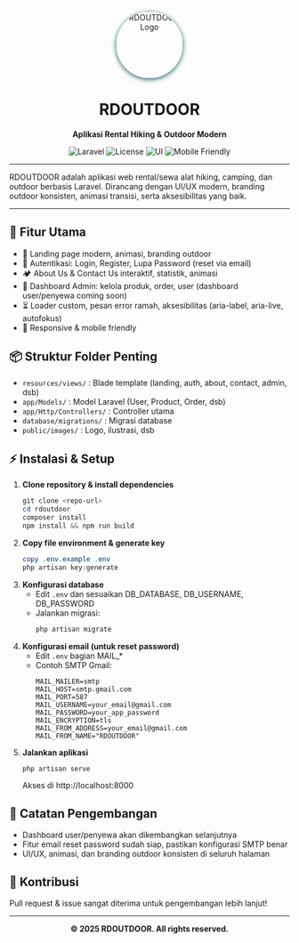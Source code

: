 <p align="center">
  <img src="public/images/logorido.jpg" alt="RDOUTDOOR Logo" width="120" style="border-radius:50%;box-shadow:0 2px 8px #17635c;">
</p>

<h1 align="center">RDOUTDOOR</h1>
<p align="center"><b>Aplikasi Rental Hiking & Outdoor Modern</b></p>
<p align="center">
  <img src="https://img.shields.io/badge/Laravel-10.x-red?logo=laravel" alt="Laravel">
  <img src="https://img.shields.io/badge/License-MIT-green.svg" alt="License">
  <img src="https://img.shields.io/badge/UI-Modern%20Outdoor-17635c" alt="UI">
  <img src="https://img.shields.io/badge/Mobile%20Friendly-Yes-success" alt="Mobile Friendly">
</p>

---

RDOUTDOOR adalah aplikasi web rental/sewa alat hiking, camping, dan outdoor berbasis Laravel. Dirancang dengan UI/UX modern, branding outdoor konsisten, animasi transisi, serta aksesibilitas yang baik.

---

## 🚀 Fitur Utama
- 🌄 Landing page modern, animasi, branding outdoor
- 🔐 Autentikasi: Login, Register, Lupa Password (reset via email)
- 🏕️ About Us & Contact Us interaktif, statistik, animasi
- 🛒 Dashboard Admin: kelola produk, order, user (dashboard user/penyewa coming soon)
- ⏳ Loader custom, pesan error ramah, aksesibilitas (aria-label, aria-live, autofokus)
- 📱 Responsive & mobile friendly

## 📦 Struktur Folder Penting
- `resources/views/` : Blade template (landing, auth, about, contact, admin, dsb)
- `app/Models/` : Model Laravel (User, Product, Order, dsb)
- `app/Http/Controllers/` : Controller utama
- `database/migrations/` : Migrasi database
- `public/images/` : Logo, ilustrasi, dsb

## ⚡ Instalasi & Setup
1. **Clone repository & install dependencies**
   ```powershell
   git clone <repo-url>
   cd rdoutdoor
   composer install
   npm install && npm run build
   ```
2. **Copy file environment & generate key**
   ```powershell
   copy .env.example .env
   php artisan key:generate
   ```
3. **Konfigurasi database**
   - Edit `.env` dan sesuaikan DB_DATABASE, DB_USERNAME, DB_PASSWORD
   - Jalankan migrasi:
     ```powershell
     php artisan migrate
     ```
4. **Konfigurasi email (untuk reset password)**
   - Edit `.env` bagian MAIL_*
   - Contoh SMTP Gmail:
     ```env
     MAIL_MAILER=smtp
     MAIL_HOST=smtp.gmail.com
     MAIL_PORT=587
     MAIL_USERNAME=your_email@gmail.com
     MAIL_PASSWORD=your_app_password
     MAIL_ENCRYPTION=tls
     MAIL_FROM_ADDRESS=your_email@gmail.com
     MAIL_FROM_NAME="RDOUTDOOR"
     ```
5. **Jalankan aplikasi**
   ```powershell
   php artisan serve
   ```
   Akses di http://localhost:8000

## 📝 Catatan Pengembangan
- Dashboard user/penyewa akan dikembangkan selanjutnya
- Fitur email reset password sudah siap, pastikan konfigurasi SMTP benar
- UI/UX, animasi, dan branding outdoor konsisten di seluruh halaman

## 🤝 Kontribusi
Pull request & issue sangat diterima untuk pengembangan lebih lanjut!

---

<p align="center">
  <b>© 2025 RDOUTDOOR. All rights reserved.</b>
</p>
